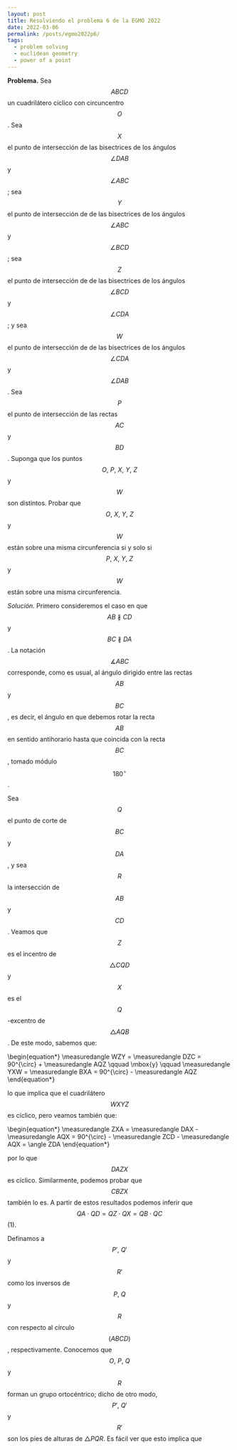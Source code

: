 ```yaml
---
layout: post
title: Resolviendo el problema 6 de la EGMO 2022
date: 2022-03-06
permalink: /posts/egmo2022p6/
tags:
  - problem solving
  - euclidean geometry
  - power of a point
---
```


**Problema.** Sea $$ABCD$$ un cuadrilátero cíclico con circuncentro $$O$$. Sea $$X$$ el punto de intersección de las bisectrices de los ángulos 
$$\angle DAB$$ y $$\angle ABC$$; sea $$Y$$ el punto de intersección de de las bisectrices de los ángulos $$\angle ABC$$ y $$\angle BCD$$; sea
$$Z$$ el punto de intersección de de las bisectrices de los ángulos $$\angle BCD$$ y $$\angle CDA$$; y sea $$W$$ el punto de intersección de
de las bisectrices de los ángulos $$\angle CDA$$ y $$\angle DAB$$. Sea $$P$$ el punto de intersección de las rectas $$AC$$ y $$BD$$. Suponga que los
puntos $$O,\ P,\ X,\ Y,\ Z$$ y $$W$$ son distintos. Probar que $$O,\ X,\ Y,\ Z$$ y $$W$$ están sobre una misma circunferencia si y solo si
$$P,\ X,\ Y,\ Z$$ y $$W$$ están sobre una misma circunferencia.

*Solución.* Primero consideremos el caso en que $$AB\nparallel CD$$ y $$BC\nparallel DA$$. La notación $$\measuredangle ABC$$ corresponde, como es usual, al ángulo dirigido entre las rectas $$AB$$ y $$BC$$, es decir, el ángulo en que debemos rotar la recta $$AB$$ en sentido antihorario hasta que coincida con la recta $$BC$$, tomado módulo $$180^{\circ}$$. 

Sea $$Q$$ el punto de corte de $$BC$$ y $$DA$$, y sea $$R$$ la intersección de $$AB$$ y $$CD$$. Veamos que $$Z$$ es el incentro de $$\bigtriangleup CQD$$ y $$X$$ es el $$Q$$-excentro de $$\bigtriangleup AQB$$. De este modo, sabemos que:

\begin{equation*}
\measuredangle WZY = \measuredangle DZC = 90^{\circ} + \measuredangle AQZ \qquad \mbox{y} \qquad \measuredangle YXW = \measuredangle BXA = 90^{\circ} - \measuredangle AQZ
\end{equation*}

lo que implica que el cuadrilátero $$WXYZ$$ es cíclico, pero veamos también que:

\begin{equation*}
\measuredangle ZXA = \measuredangle DAX - \measuredangle AQX = 90^{\circ} - \measuredangle ZCD - \measuredangle AQX = \angle ZDA
\end{equation*}

por lo que $$DAZX$$ es cíclico. Similarmente, podemos probar que $$CBZX$$ también lo es. A partir de estos resultados podemos inferir que $$QA\cdot QD = QZ\cdot QX = QB\cdot QC$$ (1).

Definamos a $$P',\ Q'$$ y $$R'$$ como los inversos de $$P,\ Q$$ y $$R$$ con respecto al círculo $$(ABCD)$$, respectivamente. Conocemos que $$O,\ P,\ Q$$ y $$R$$ forman un grupo ortocéntrico; dicho de otro modo, $$P',\ Q'$$ y $$R'$$ son los pies de alturas de $\bigtriangleup PQR$. Es fácil ver que esto implica que
